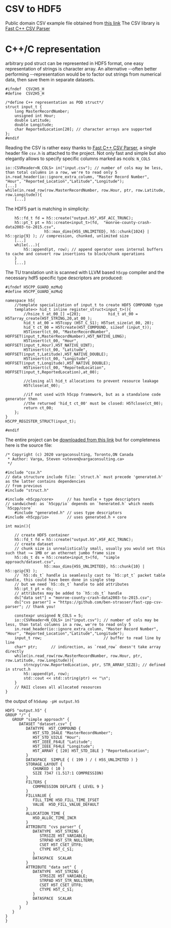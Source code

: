 # CSV to HDF5 

Public domain CSV example file obtained from [this link](https://data.bloomington.in.gov/dataset/117733fb-31cb-480a-8b30-fbf425a690cd/resource/8673744e-53f2-42d1-9d05-4e412bd55c94/download/monroe-county-crash-data2003-to-2015.csv)
 The CSV library is [Fast C++ CSV Parser](https://github.com/ben-strasser/fast-cpp-csv-parser)

# C++/C representation

arbitrary pod struct can be represented in HDF5 format, one easy representation of strings is character array. An alternative --often better performing --representation would be to factor out strings from numerical data, then save them in separate datasets.
```
#ifndef  CSV2H5_H 
#define  CSV2H5_H

/*define C++ representation as POD struct*/
struct input_t {
	long MasterRecordNumber;
	unsigned int Hour;
	double Latitude;
	double Longitude;
	char ReportedLocation[20]; // character arrays are supported
};
#endif
```

Reading the CSV is rather easy thanks to [Fast C++ CSV Parser](https://github.com/ben-strasser/fast-cpp-csv-parser), a single header file `csv.h` is attached to the project. Not only fast and simple but also elegantly allows to specify specific columns marked as ncols: `N_COLS`

```
io::CSVReader<N_COLS> in("input.csv"); // number of cols may be less, than total columns in a row, we're to read only 5
in.read_header(io::ignore_extra_column, "Master Record Number", "Hour", "Reported_Location","Latitude","Longitude");
[...]
while(in.read_row(row.MasterRecordNumber, row.Hour, ptr, row.Latitude, row.Longitude)){
	[...]
```

The HDF5 part is matching in simplicity:
```
	h5::fd_t fd = h5::create("output.h5",H5F_ACC_TRUNC);
	h5::pt_t pt = h5::create<input_t>(fd,  "monroe-county-crash-data2003-to-2015.csv",
				 h5::max_dims{H5S_UNLIMITED}, h5::chunk{1024} | h5::gzip{9} ); // compression, chunked, unlimited size
	[...]
	while(...){
		h5::append(pt, row); // append operator uses internal buffers to cache and convert row insertions to block/chunk operations
	}
	[...]
```

The TU translation unit is scanned with LLVM based `h5cpp` compiler and the necessary hdf5 specific type descriptors are produced:
```
#ifndef H5CPP_GUARD_mzMuQ
#define H5CPP_GUARD_mzMuQ

namespace h5{
    //template specialization of input_t to create HDF5 COMPOUND type
    template<> hid_t inline register_struct<input_t>(){
        //hsize_t at_00_[] ={20};            hid_t at_00 = H5Tarray_create(H5T_STRING,20,at_00_);
		hid_t at_00 = H5Tcopy (H5T_C_S1); H5Tset_size(at_00, 20);
        hid_t ct_00 = H5Tcreate(H5T_COMPOUND, sizeof (input_t));
        H5Tinsert(ct_00, "MasterRecordNumber",	HOFFSET(input_t,MasterRecordNumber),H5T_NATIVE_LONG);
        H5Tinsert(ct_00, "Hour",	HOFFSET(input_t,Hour),H5T_NATIVE_UINT);
        H5Tinsert(ct_00, "Latitude",	HOFFSET(input_t,Latitude),H5T_NATIVE_DOUBLE);
        H5Tinsert(ct_00, "Longitude",	HOFFSET(input_t,Longitude),H5T_NATIVE_DOUBLE);
        H5Tinsert(ct_00, "ReportedLocation",	HOFFSET(input_t,ReportedLocation),at_00);

        //closing all hid_t allocations to prevent resource leakage
        H5Tclose(at_00); 

        //if not used with h5cpp framework, but as a standalone code generator then
        //the returned 'hid_t ct_00' must be closed: H5Tclose(ct_00);
        return ct_00;
    };
}
H5CPP_REGISTER_STRUCT(input_t);

#endif
```

The entire project can be [downloaded from this link](https://github.com/steven-varga/HDFGroup-mailinglist/tree/master/csv-2020-03-03) but for completeness here is the source file:
```
/* Copyright (c) 2020 vargaconsulting, Toronto,ON Canada
 * Author: Varga, Steven <steven@vargaconsulting.ca>
 */

#include "csv.h"
// data structure include file: `struct.h` must precede 'generated.h' as the latter contains dependencies
// from previous
#include "struct.h"

#include <h5cpp/core>      // has handle + type descriptors
// sandwiched: as `h5cpp/io` depends on `henerated.h` which needs `h5cpp/core`
	#include "generated.h" // uses type descriptors
#include <h5cpp/io>        // uses generated.h + core 

int main(){

	// create HDF5 container
	h5::fd_t fd = h5::create("output.h5",H5F_ACC_TRUNC);
	// create dataset   
	// chunk size is unrealistically small, usually you would set this such that ~= 1MB or an ethernet jumbo frame size
	h5::ds_t ds = h5::create<input_t>(fd,  "simple approach/dataset.csv",
				 h5::max_dims{H5S_UNLIMITED}, h5::chunk{10} | h5::gzip{9} );
	// `h5::ds_t` handle is seamlessly cast to `h5::pt_t` packet table handle, this could have been done in single step
	// but we need `h5::ds_t` handle to add attributes
	h5::pt_t pt = ds;
	// attributes may be added to `h5::ds_t` handle
	ds["data set"] = "monroe-county-crash-data2003-to-2015.csv";
	ds["cvs parser"] = "https://github.com/ben-strasser/fast-cpp-csv-parser"; // thank you!

	constexpr unsigned N_COLS = 5;
	io::CSVReader<N_COLS> in("input.csv"); // number of cols may be less, than total columns in a row, we're to read only 5
	in.read_header(io::ignore_extra_column, "Master Record Number", "Hour", "Reported_Location","Latitude","Longitude");
	input_t row;                           // buffer to read line by line
	char* ptr;      // indirection, as `read_row` doesn't take array directly
	while(in.read_row(row.MasterRecordNumber, row.Hour, ptr, row.Latitude, row.Longitude)){
		strncpy(row.ReportedLocation, ptr, STR_ARRAY_SIZE); // defined in struct.h
		h5::append(pt, row);
		std::cout << std::string(ptr) << "\n";
	}
	// RAII closes all allocated resources
}
```

the output of `h5dump -pH output.h5`
```
HDF5 "output.h5" {
GROUP "/" {
   GROUP "simple approach" {
      DATASET "dataset.csv" {
         DATATYPE  H5T_COMPOUND {
            H5T_STD_I64LE "MasterRecordNumber";
            H5T_STD_U32LE "Hour";
            H5T_IEEE_F64LE "Latitude";
            H5T_IEEE_F64LE "Longitude";
            H5T_ARRAY { [20] H5T_STD_I8LE } "ReportedLocation";
         }
         DATASPACE  SIMPLE { ( 199 ) / ( H5S_UNLIMITED ) }
         STORAGE_LAYOUT {
            CHUNKED ( 10 )
            SIZE 7347 (1.517:1 COMPRESSION)
         }
         FILTERS {
            COMPRESSION DEFLATE { LEVEL 9 }
         }
         FILLVALUE {
            FILL_TIME H5D_FILL_TIME_IFSET
            VALUE  H5D_FILL_VALUE_DEFAULT
         }
         ALLOCATION_TIME {
            H5D_ALLOC_TIME_INCR
         }
         ATTRIBUTE "cvs parser" {
            DATATYPE  H5T_STRING {
               STRSIZE H5T_VARIABLE;
               STRPAD H5T_STR_NULLTERM;
               CSET H5T_CSET_UTF8;
               CTYPE H5T_C_S1;
            }
            DATASPACE  SCALAR
         }
         ATTRIBUTE "data set" {
            DATATYPE  H5T_STRING {
               STRSIZE H5T_VARIABLE;
               STRPAD H5T_STR_NULLTERM;
               CSET H5T_CSET_UTF8;
               CTYPE H5T_C_S1;
            }
            DATASPACE  SCALAR
         }
      }
   }
}
}

```



